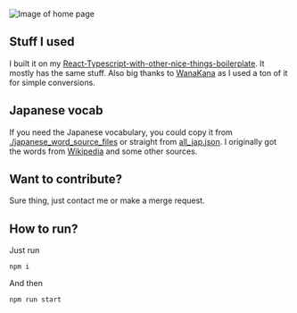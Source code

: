 ![Image of home page](https://github.com/Orzelius/HiraKata/blob/develop/src/Images/home_page.png)

## Stuff I used
I built it on my [React-Typescript-with-other-nice-things-boilerplate](https://github.com/Orzelius/React-Typescript-with-other-nice-things-boilerplate). It mostly has the same stuff.  Also big thanks to [WanaKana](https://github.com/WaniKani/WanaKana) as I used a ton of it for simple conversions.

## Japanese vocab
If you need the Japanese vocabulary, you could copy it from [./japanese_word_source_files](https://github.com/Orzelius/HiraKata/tree/master/japanese_word_source_files) or straight from [all_jap.json](https://github.com/Orzelius/HiraKata/blob/master/src/app/all_jap.json). I originally got the words from [Wikipedia](https://en.wiktionary.org/wiki/Appendix:JLPT) and some other sources.

## Want to contribute?
Sure thing, just contact me or make a merge request.

## How to run?
Just run

    npm i

And then

	npm run start
